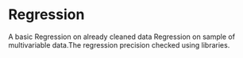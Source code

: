 # Regression
A basic Regression on already cleaned data
Regression on sample of multivariable data.The regression precision checked using libraries.
